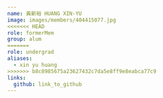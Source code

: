```yaml
---
name: 黃新裕 HUANG XIN-YU 
image: images/members/404415077.jpg 
<<<<<<< HEAD
role: formerMem
group: alum
=======
role: undergrad
aliases:
  - xin yu huang
>>>>>>> b8c8985675a23627432c7da5e8ff9e8eabca77c9
links:
  github: link_to_github 
---
```

